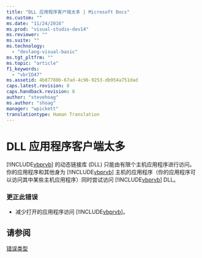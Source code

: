 ```yaml
---
title: "DLL 应用程序客户端太多 | Microsoft Docs"
ms.custom: ""
ms.date: "11/24/2016"
ms.prod: "visual-studio-dev14"
ms.reviewer: ""
ms.suite: ""
ms.technology: 
  - "devlang-visual-basic"
ms.tgt_pltfrm: ""
ms.topic: "article"
f1_keywords: 
  - "vbrID47"
ms.assetid: 4b87780b-67ad-4c96-9253-db954a751dad
caps.latest.revision: 8
caps.handback.revision: 8
author: "stevehoag"
ms.author: "shoag"
manager: "wpickett"
translationtype: Human Translation
---
```

# DLL 应用程序客户端太多
[!INCLUDE[vbprvb](../../csharp/programming-guide/concepts/linq/includes/vbprvb_md.md)] 的动态链接库 \(DLL\) 只能由有限个主机应用程序进行访问。 你的应用程序和其他身为 [!INCLUDE[vbprvb](../../csharp/programming-guide/concepts/linq/includes/vbprvb_md.md)] 主机的应用程序（你的应用程序可以访问其中某些主机应用程序）同时尝试访问 [!INCLUDE[vbprvb](../../csharp/programming-guide/concepts/linq/includes/vbprvb_md.md)] DLL。  
  
### 更正此错误  
  
-   减少打开的应用程序访问 [!INCLUDE[vbprvb](../../csharp/programming-guide/concepts/linq/includes/vbprvb_md.md)]。  
  
## 请参阅  
 [错误类型](../../visual-basic/programming-guide/language-features/error-types.md)